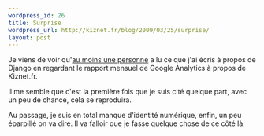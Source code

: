 ```yaml
--- 
wordpress_id: 26
title: Surprise
wordpress_url: http://kiznet.fr/blog/2009/03/25/surprise/
layout: post
---
```


Je viens de voir qu'[au moins une
personne](http://pvergain.wordpress.com/2009/02/08/quelques-articles-sur-des-frameworks-web-python-django-pylons-web2py-repozebfg-pyxer/)
a lu ce que j'ai écris à propos de Django en regardant le rapport mensuel de
Google Analytics à propos de Kiznet.fr.

Il me semble que c'est la première fois que je suis cité quelque part, avec un
peu de chance, cela se reproduira.

Au passage, je suis en total manque d'identité numérique, enfin, un peu
éparpillé on va dire. Il va falloir que je fasse quelque chose de ce côté là.
